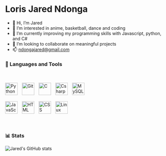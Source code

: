 # Loris Jared Ndonga

- 👋 Hi, I’m Jared
- 👀 I’m interested in anime, basketball, dance and coding
- 🌱 I’m currently improving my programming skills with Javascript, python, and C#
- 💞️ I’m looking to collaborate on meaningful projects
- 📫 ndongajared@gmail.com

### 🧰 Languages and Tools


<br/>
<br/>
<div align="left">
<img alt="Python" width="40px" style="padding-right:10px;" src="https://cdn.jsdelivr.net/gh/devicons/devicon/icons/python/python-plain.svg" />
<img alt="Git" width="40px" style="padding-right:10px;" src="https://cdn.jsdelivr.net/gh/devicons/devicon/icons/git/git-original.svg" />
<img alt="C" width="40px" style="padding-right:10px;" src="https://cdn.jsdelivr.net/gh/devicons/devicon/icons/c/c-line.svg" />
<img alt="Csharp" width="40px" style="padding-right:10px;" src="https://cdn.jsdelivr.net/gh/devicons/devicon/icons/csharp/csharp-plain.svg" />
<img alt="MySQL" width="40px" style="padding-right:10px;" src="https://cdn.jsdelivr.net/gh/devicons/devicon/icons/mysql/mysql-plain.svg" />
<br/>
<br/>
<img alt="JavaScript" width="40px" style="padding-right:10px;" src="https://cdn.jsdelivr.net/gh/devicons/devicon/icons/javascript/javascript-plain.svg" />
<img alt="HTML" width="40px" style="padding-right:10px;" src="https://cdn.jsdelivr.net/gh/devicons/devicon/icons/html5/html5-plain.svg" />
<img alt="CSS" width="40px" style="padding-right:10px;" src="https://cdn.jsdelivr.net/gh/devicons/devicon/icons/css3/css3-plain.svg" />
<img alt="Linux" width="40px" style="padding-right:10px;" src="https://cdn.jsdelivr.net/gh/devicons/devicon/icons/linux/linux-original.svg" />
</div>

<br/>
<br/>

### 📊 Stats

![Jared's GitHub stats](https://github-readme-stats.vercel.app/api?username=ndongaloris&show_icons=true&theme=transparent)

<!-- ![GitHub Streak](https://streak-stats.demolab.com?user=ForrestKnight&theme=gruvbox&border_radius=4.5) -->

#
<!---
ndongaloris/ndongaloris is a ✨ special ✨ repository because its `README.md` (this file) appears on your GitHub profile.
You can click the Preview link to take a look at your changes.
--->
